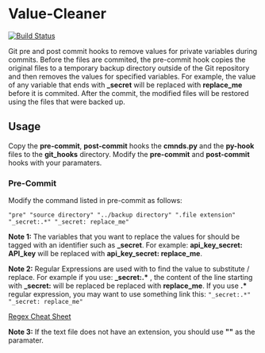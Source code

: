 # Value-Cleaner
[![Build Status](https://travis-ci.org/HauptJ/Value-Cleaner.svg?branch=master)](https://travis-ci.org/HauptJ/Value-Cleaner)

Git pre and post commit hooks to remove values for private variables during commits. Before the files are commited, the pre-commit hook copies the original files to a temporary backup directory outside of the Git repository and then removes the values for specified variables. For example, the value of any variable that ends with **\_secret** will be replaced with **replace\_me** before it is commited. After the commit, the modified files will be restored using the files that were backed up.

Usage
------
Copy the **pre-commit**, **post-commit** hooks the **cmnds.py** and the **py-hook** files to the **git\_hooks** directory. Modify the **pre-commit** and **post-commit** hooks with your paramaters. 


### Pre-Commit

Modify the command listed in pre-commit as follows:

```"pre" "source directory" "../backup directory" ".file extension" "_secret:.*" "_secret: replace_me"```

**Note 1:** The variables that you want to replace the values for should be tagged with an identifier such as __\_secret__. For example: __api_key_secret: API_key__ will be replaced with __api_key_secret: replace\_me__. 

**Note 2:** Regular Expressions are used with to find the value to substitute / replace. For example if you use: __\_secret:.\*__ , the content of the line starting with __\_secret:__ will be replaced be replaced with __replace\_me__. If you use __\.\*__ regular expression, you may want to use something link this: ```"_secret:.*" "_secret: replace_me"```

[Regex Cheat Sheet](http://www.rexegg.com/regex-quickstart.html "Regex Cheat Sheet")

**Note 3:** If the text file does not have an extension, you should use **""** as the paramater.
